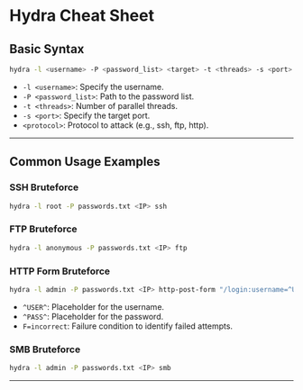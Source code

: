 # Hydra Cheat Sheet

## Basic Syntax
```bash
hydra -l <username> -P <password_list> <target> -t <threads> -s <port> <protocol>
```
- `-l <username>`: Specify the username.
- `-P <password_list>`: Path to the password list.
- `-t <threads>`: Number of parallel threads.
- `-s <port>`: Specify the target port.
- `<protocol>`: Protocol to attack (e.g., ssh, ftp, http).

---

## Common Usage Examples

### SSH Bruteforce
```bash
hydra -l root -P passwords.txt <IP> ssh
```

### FTP Bruteforce
```bash
hydra -l anonymous -P passwords.txt <IP> ftp
```

### HTTP Form Bruteforce
```bash
hydra -l admin -P passwords.txt <IP> http-post-form "/login:username=^USER^&password=^PASS^:F=incorrect"
```
- `^USER^`: Placeholder for the username.
- `^PASS^`: Placeholder for the password.
- `F=incorrect`: Failure condition to identify failed attempts.

### SMB Bruteforce
```bash
hydra -l admin -P passwords.txt <IP> smb
```

---
